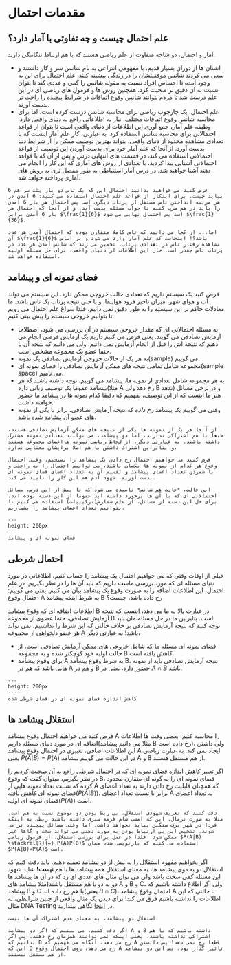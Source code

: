 مقدمات احتمال
========================
## علم احتمال چیست و چه تفاوتی با آمار دارد؟
آمار و احتمال، دو شاخه متفاوت از علم ریاضی هستند که با هم ارتباط تنگاتنگی دارند.
- انسان ها از دوران بسیار قدیم، با مفهومی انتزاعی به نام شانس سر و کار داشتند و سعی می کردند شانس موفقیتشان را در زندگی بیشینه کنند. علم احتمال برای این به وجود آمده تا احساس افراد نسبت به مقوله شانس را کمی و عددی کند تا بتوان نسبت به آن دقیق تر صحیت کرد. همچنین روش ها و فرمول های ریاضی ای در این علم درست شد تا مردم بتوانند شانس وقوع اتفاقات در شرایط پیچیده را راحت تر بدست آورند.
- علم احتمال، یک چارچوب ریاضی برای محاسبه شانس درست کرده است، اما برای محاسبه شانس وقوع اتفاقات مختلف، نیاز به اطلاعاتی راجع به دنیای واقعی دارد. وظیفه علم آمار، جمع آوری این اطلاعات از دنیای واقعی است تا بتوان از قواعد احتمالاتی برای محاسبه شانس استفاده کرد. به عبارتی، کار علم آمار اینست که با تعدادی مشاهده محدود از دنیای واقعی، بتواند بهترین توصیف ممکن را از شرایط دنیا بدست آورد. از آنجا که علم آمار خود برای بدست آوردن این توصیف از قواعد احتمالاتی استفاده می کند، در قسمت های انتهایی درس و پس از آن که با قواعد احتمالاتی آشنایی پیدا کردید، با تعدادی از روش های آماری که این کار را انجام می دهند آشنا خواهید شد. در درس آمار استنباطی به طور مفصل تری به روش های آماری پرداخته خواهد شد.

```{tip} مثال 
فرض کنید می خواهید بدانید احتمال این که بک تاس دو بار پشت سر هم 6 بیاید چیست. برای اینکار از قواعد علم احتمال استفاده می کنید: 6 آمدن در هر مرتبه انداختن تاس مستقل از پرتاب دیگری است پس احتمال هر بار 6 آمدن را باید در هم ضرب کنیم تا جواب مسئله بدست آید. و از آنجا که احتمال هر بار 6 آمدن برابر $\frac{1}{6}$ است پس احتمال نهایی می شود $\frac{1}{36}$.

اما... از کجا می دانید که تاس کاملا متقارن بوده که احتمال آمدن هر عدد آن $\frac{1}{6}$ باشد؟! اینجاست که علم آمار وارد می شود و بر اساس مشاهده رفتار تاس در تعدادی پرتاب، تخمین می زند که شانس آمدن هر عدد در پرتاب تاس چقدر است. حال این اطلاعات از دنیای واقعی، برای حل مسئله اولیه استفاده خواهد شد. 
```
## فضای نمونه ای و پیشامد
فرض کنید یک سیستم داریم که تعدادی حالت خروجی ممکن دارد. این سیستم می تواند آب و هوای شهر، میزان تاخیر فرود هواپیما، و یا حتی نتیجه پرتاب یک تاس باشد. ما معادلات حاکم بر این سیستم را به طور دقیق نمی دانیم، فلذا سراغ علم احتمال می رویم تا بتوانیم خروجی سیستم را پیش بینی کنیم.
- به مسئله احتمالاتی ای که مقدار خروجی سیستم در آن بررسی می شود، اصطلاحا آزمایش تصادفی می گویند. یعنی فرض می کنیم داریم یک آزمایش فرضی انجام می دهیم که نتیجه اش را قبل از انجام آزمایش نمی دانیم، ولی می دانیم که نتیجه آن با حتما عضو یک مجموعه مشخص است.
- به هر یک از حالات خروجی آزمایش تصادفی یک نمونه(sample) می گوییم.
- مجموعه شامل تمامی نتیجه های ممکن آزمایش تصادفی را فضای نمونه ای(sample space) می نامیم.
- به هر مجموعه شامل تعدادی از نمونه ها، پیشامد می گوییم. توجه داشته باشید که هر پیشامد عموما یک توصیف زبانی دارد(مثلا A رخ دهد ولی B ندهد) و در برخی مسائل هنر ما اینست که از این توصیف، بفهمیم که دقیقا کدام نمونه ها در پیشامد ما حضور خواهند داشت.
- وقتی می گوییم یک پیشامد *رخ داده* که نتیجه آزمایش تصادفی، برابر با یکی از نمونه های عضو آن پیشامد شده باشد.

```{admonition} نکته
از آنجا هر یک از نمونه ها یکی از نتیجه های ممکن آزمایش تصادفی هستند، طبعا با هم اشتراکی ندارند، اما دو پیشامد، می توانند تعدادی نمونه مشترک داشته باشند. به عبارتی دیگر، از لحاظ ریاضی نمونه هااعضای مجموعه هستند و بنابراین اشتراک داشتن با هم اصلا برایشان معنایی ندارد.
```

```{admonition} نکته
فرض کنید می خواهیم احتمال رخ دادن یک پیشامد را بسنجیم. وقتی احتمال وقوع هر کدام از نمونه ها یکسان باشند، می توانیم احتمال را به راحتی و با شمردن تعداد اعضای پیشامد و تقسیم آن به تعداد اعضای فضای نمونه ای بدست آوریم. شهود آدم هم این کار را تایید می کند.

این حالت، *حالت هم شانس* نامیده می شود که تا پیش از این درس، مسائل احتمالاتی ای که با آن ها برخورد داشته اید عموما از این دسته بوده اند. برای حل این دسته از مسائل، از علم شمارش(ترکیبیات) استفاده می کنیم تا بتوانیم تعداد اعضای پیشامد را بشماریم.
```
```{figure} images/0/sample_space.gif
---
height: 200px
---
فضای نمونه ای و پیشامد
```
## احتمال شرطی
خیلی از اوقات وقتی که می خواهیم احتمال یک پیشامد را حساب کنیم، اطلاعاتی در مورد دنیای مسئله ای که مورد بررسی ماست داریم که باید آن ها را در نظر بگیریم. در علم احتمال، این اطلاعات اضافه را به صورت وقوع یک پیشامد بیان می کنیم. یعنی می گوییم: احتمال وقوع A به شرط اینکه پیشامد B رخ داده باشد، چیست؟

اطلاعات اضافه ای که وقوع پیشامد B در عبارت بالا به ما می دهد، اینست که نتیجه آزمایش تصادفی، حتما عضوی از مجموعه B است. بنابراین ما در حل مسئله مان باید توجه کنیم که نتیجه آزمایش تصادفی بر خلاف حالتی که این شرط را نداشتیم، نمی تواند هر عضو دلخواهی از مجموعه A باشد! به عبارتی دیگر،
- فضای نمونه ای مسئله ما که شامل خروجی های ممکن آزمایش تصادفی است، از حالت اولیه خود کوچکتر شده و به مجموعه B کاهش یافته است.
- برای وقوع پیشامد A به شرط وقوع پیشامد B، نتیجه آزمایش تصادفی باید از نمونه هایی باشد که هم در A و هم در B حضور دارد، یعنی در  $A \cap B$ باشد.
```{figure} images/0/sample_space_reduction.png
---
height: 200px
---
کاهش اندازه فضای نمونه ای در فضای شرطی شده
```
## استقلال پیشامد ها
فرض کنید می خواهیم احتمال وقوع پیشامد A را محاسبه کنیم. بعضی وقت ها اطلاعات اضافه ای در مورد دنیای مسئله داریم(مثلا می دانیم پیشامد B رخ داده است)، ولی داشتن این اطلاعات اضافی، تغییری در احتمال وقوع پیشامد A ایجاد نمی کند. به عبارت ریاضی یعنی $P(A|B)=P(A)$ در این حالت می گوییم پیشامد A و B از هم مستقل هستند.

اگر تعبیر کاهش اندازه فضای نمونه ای که در احتمال شرطی راجع به آن صحبت کردیم را در نظر بگیریم، میتوان گفت که وقوع B، فضای نمونه ای را به گونه ای متقارن محدود کرده که نسبت تعداد نمونه هایی از A که همچنان قابلیت رخ دادن دارند به تعداد اعضای فضای نمونه ای کاهش یافته($P(A|B)$)، برابر با نسبت تعداد اعضای A به تعداد اعضای فضای نمونه ای اولیه($P(A)$) است.

```{admonition} 
دقت کنید که تعریف شهودی استقلال، بی ربط بودن دو موضوع نسبت به هم است. مثلا به صورت نرمال، این که امشب شام قرمه سبزی داشته باشید ربطی به اینکه فردا در شهر برف سنگین بیاید نخواهد داشت. اما وقتی مسائل پیچیده تر می شوند، تشخیص این بی ارتباط بودن به صورت ذهنی می تواند سخت و گاها غیر ممکن شود. فلذا در عمل برای بررسی استقلال، از فرمول ریاضی $P(A|B) \stackrel{?}{=} P(A)P(B)$ استفاده می کنیم که بازنویسی شده همان $P(A|B)=P(A)$ است.
```
اگر بخواهیم مفهوم استقلال را به بیش از دو پیشامد تعمیم دهیم، باید دقت کنیم که استقلال دو به دوی پیشامد ها، به معنای استقلال همه پیشامد ها با هم **نیست!** شاید شهود این مسئله کمی سخت باشد ولی می توان مثال های عددی ای زد که در آن ها پیشامد ها دو به دو با هم مستقل باشند(مثلا پیشامد های A و B و C، ولی اگر اطلاع داشته باشیم که پیشامد B و C با هم رخ داده اند(یعنی $B \cap C$)، احتمال وقوع پیشامد A با حالتی که این اطلاعات را نداشته باشیم فرق می کند! برای دیدن یک مثال واقعی از چنین شرایطی، به مثال DNA Testing در
[اینجا](https://eng.libretexts.org/Bookshelves/Computer_Science/Programming_and_Computation_Fundamentals/Mathematics_for_Computer_Science_(Lehman_Leighton_and_Meyer)/04%3A_Probability/17%3A_Conditional_Probability/17.08%3A_Mutual_Independence) نگاهی بیندازید.
```{warning}
استقلال دو پیشامد، به معنای عدم اشتراک آن ها نیست.

اگر دقت کنیم، می بینیم که اگر دو پیشامد A و B داشته باشیم که با هم اشتراکی نداشته باشند، یعنی اینکه نمی توانند همزمان رخ دهند. پس اگر بدانیم که B رخ می دهد، آنگاه می فهمیم که A قطعا رخ نمی دهد! پس دانستن این که B رخ می دهد، روی احتمال وقوع A تاثیر گذار بود، پس این دو پیشامد از هم مستقل نیستند.
```
